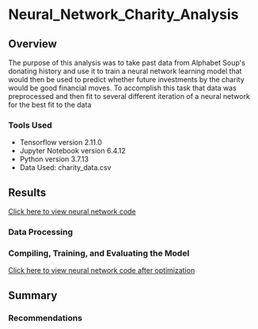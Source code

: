 # Neural_Network_Charity_Analysis

## Overview

The purpose of this analysis was to take past data from Alphabet Soup's donating history and use it to train a neural network learning model that would then be used to predict whether future investments by the charity would be good financial moves. To accomplish this task that data was preprocessed and then fit to several different iteration of a neural network for the best fit to the data

### Tools Used

* Tensorflow version 2.11.0
* Jupyter Notebook version 6.4.12
* Python version 3.7.13
* Data Used: charity_data.csv

## Results

<a href="https://github.com/cmason1996/Neural_Network_Charity_Analysis/blob/main/AlphabetSoupCharity.ipynb" target="_blank">Click here to view neural network code</a>

### Data Processing

### Compiling, Training, and Evaluating the Model

<a href="https://github.com/cmason1996/Neural_Network_Charity_Analysis/blob/main/AlphabetSoupCharity_Optimization.ipynb" target="_blank">Click here to view neural network code after optimization</a>

## Summary

### Recommendations